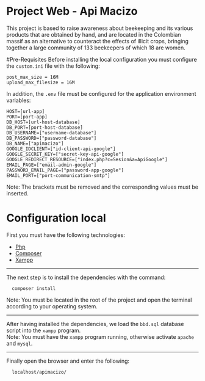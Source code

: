 # Project Web - Api Macizo
This project is based to raise awareness about beekeeping and its various products that are obtained by hand, and are located in the Colombian
massif as an alternative to counteract the effects of illicit crops, bringing together a large community of 133 beekeepers of which 18 are women.

#Pre-Requisites
Before installing the local configuration you must configure the `custom.ini` file with the following:
```
post_max_size = 16M
upload_max_filesize = 16M
```
In addition, the `.env` file must be configured for the application environment variables:
```
HOST=[url-app]
PORT=[port-app]
DB_HOST=[url-host-database]
DB_PORT=[port-host-database]
DB_USERNAME=["username-database"]
DB_PASSWORD=["password-database"]
DB_NAME=["apimacizo"]
GOOGLE_IDCLIENT=["id-client-api-google"]
GOOGLE_SECRET_KEY=["secret-key-api-google"]
GOOGLE_REDIRECT_RESOURCE=["index.php?c=Sesion&a=ApiGoogle"]
EMAIL_PAGE=["email-admin-google"]
PASSWORD_EMAIL_PAGE=["password-app-google"]
EMAIL_PORT=["port-communication-smtp"]
```
Note: The brackets must be removed and the corresponding values must be inserted.

# Configuration local
First you must have the following technologies:
* [Php](https://www.php.net/downloads.php)
* [Composer](https://getcomposer.org/download/)
* [Xampp](https://www.apachefriends.org/download.html)
***
The next step is to install the dependencies with the command:
```
  composer install
```
Note: You must be located in the root of the project and open the terminal according to your operating system.  
***
After having installed the dependencies, we load the `bbd.sql` database script into the `xampp` program.  
Note: You must have the `xampp` program running, otherwise activate `apache` and `mysql`.  
***
Finally open the browser and enter the following:
```
  localhost/apimacizo/
```
